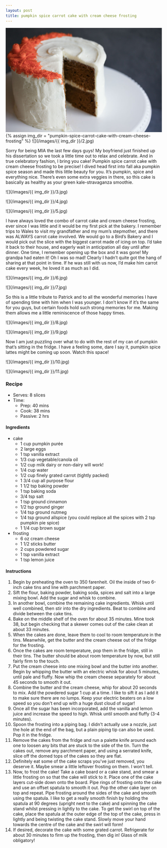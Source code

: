 ```yaml
---
layout: post
title: pumpkin spice carrot cake with cream cheese frosting
---
```

![](/images/pumpkin-spice-carrot-cake-with-cream-cheese-frosting/1.jpg)
{% assign img_dir = "pumpkin-spice-carrot-cake-with-cream-cheese-frosting" %}
![](/images/{{ img_dir }}/2.jpg)

Sorry for being MIA the last few days guys! My boyfriend just finished up his dissertation so we took a little time out to relax and celebrate. And in true celebratory fashion, I bring you cake! Pumpkin spice carrot cake with cream cheese frosting to be precise! I dived head first into fall aka pumpkin spice season and made this little beauty for you. It’s pumpkin, spice and everything nice. There’s even some extra veggies in there, so this cake is basically as healthy as your green kale-stravaganza smoothie.

![](/images/{{ img_dir }}/3.jpg)

![](/images/{{ img_dir }}/4.jpg)

![](/images/{{ img_dir }}/5.jpg)

I have always loved the combo of carrot cake and cream cheese frosting, ever since I was little and it would be my first pick at the bakery. I remember trips to Wales to visit my grandfather and my mum’s stepmother, and there was ALWAYS carrot cake involved. We would go to a Bird’s Bakery and I would pick out the slice with the biggest carrot made of icing on top. I’d take it back to their house, and eagerly wait in anticipation all day until after dinner. One time, I remember opening up the box and it was gone! My grandpa had eaten it! Oh I was so mad! Clearly I hadn’t quite got the hang of sharing at that point in time. If he was still with us now, I’d make him carrot cake every week, he loved it as much as I did.

![](/images/{{ img_dir }}/6.jpg)

![](/images/{{ img_dir }}/7.jpg)

So this is a little tribute to Patrick and to all the wonderful memories I have of spending time with him when I was younger. I don’t know if it’s the same for you guys, but certain foods hold such strong memories for me. Making them allows me a little reminiscence of those happy times.

![](/images/{{ img_dir }}/8.jpg)

![](/images/{{ img_dir }}/9.jpg)

Now I am just puzzling over what to do with the rest of my can of pumpkin that’s sitting in the fridge. I have a feeling some, dare I say it, pumpkin spice lattes might be coming up soon. Watch this space!

![](/images/{{ img_dir }}/10.jpg)

![](/images/{{ img_dir }}/11.jpg)

### Recipe
+ Serves: 8 slices
+ Time: 
  + Prep: 40 mins
  + Cook: 38 mins
  + Passive: 2 hrs
#### Ingredients
+ cake
  + 1 cup pumpkin purée
  + 2 large eggs
  + 1 tsp vanilla extract
  + 1/3 cup vegetable/canola oil
  + 1/2 cup milk dairy or non-dairy will work!
  + 1/4 cup water
  + 1/2 cup finely grated carrot (tightly packed)
  + 1 3/4 cup all purpose flour
  + 1 1/2 tsp baking powder
  + 1 tsp baking soda
  + 3/4 tsp  salt
  + 1 tsp ground cinnamon
  + 1/2 tsp ground ginger
  + 1/4 tsp ground nutmeg
  + 1/4 tsp ground allspice (you could replace all the spices with 2 tsp pumpkin pie spice)
  + 1 1/4 cup brown sugar
+ frosting
  + 6 oz cream cheese
  + 1 1/2 sticks butter
  + 2 cups powdered sugar
  + 1 tsp vanilla extract
  + 1  tsp lemon juice

#### Instructions
1. Begin by preheating the oven to 350 farenheit. Oil the inside of two 6-inch cake tins and line with parchment paper.
1. Sift the flour, baking powder, baking soda, spices and salt into a large mixing bowl. Add the sugar and whisk to combine.
1. In another bowl, combine the remaining cake ingredients. Whisk until well combined, then stir into the dry ingredients. Beat to combine and divide between the cake tins.
1. Bake on the middle shelf of the oven for about 35 minutes. Mine took 38, but begin checking that a skewer comes out of the cake clean at about 33 minutes.
1. When the cakes are done, leave them to cool to room temperature in the tins. Meanwhile, get the butter and the cream cheese out of the fridge for the frosting.
1. Once the cakes are room temperature, pop them in the fridge, still in their tins. The butter should be about room temperature by now, but still fairly firm to the touch.
1. Put the cream cheese into one mixing bowl and the butter into another. Begin by whipping the butter with an electric whisk for about 5 minutes, until pale and fluffy. Now whip the cream cheese separately for about 45 seconds to smooth it out.
1. Combine the butter and the cream cheese, whip for about 20 seconds to mix. Add the powdered sugar 1 cup at a time. I like to sift it as I add it to make sure there are no lumps. Keep your electric beaters on a low speed so you don't end up with a huge dust cloud of sugar!
1. Once all the sugar has been incorporated, add the vanilla and lemon juice and increase the speed to high. Whisk until smooth and fluffy (3-4 minutes).
1. Spoon the frosting into a piping bag. I didn't actually use a nozzle, just the hole at the end of the bag, but a plain piping tip can also be used. Pop it in the fridge.
1. Remove the cakes from the fridge and run a palette knife around each one to loosen any bits that are stuck to the side of the tin. Turn the cakes out, remove any parchment paper, and using a serrated knife, slice off the domed tops of the cakes so they are flat.
1. Definitely eat some of the cake scraps you've just removed, you deserve it. Maybe smear a little leftover frosting on them. I won't tell.
1. Now, to frost the cake! Take a cake board or a cake stand, and smear a little frosting on so that the cake will stick to it. Place one of the cake layers cut-side down onto the board. Pipe rings of frosting onto the cake and use an offset spatula to smooth it out. Pop the other cake layer on top and repeat. Pipe frosting around the sides of the cake and smooth using the spatula. I like to get a really smooth finish by holding the spatula at 90 degrees (upright next to the cake) and spinning the cake stand whilst pressing in lightly to the cake. To get the swirl on top of the cake, place the spatula at the outer edge of the top of the cake, press in lightly and being twisting the cake stand. Slowly move your hand towards the centre of the cake and the swirl will form!
1. If desired, decorate the cake with some grated carrot. Refrigerate for about 30 minutes to firm up the frosting, then dig in! Glass of milk obligatory!
